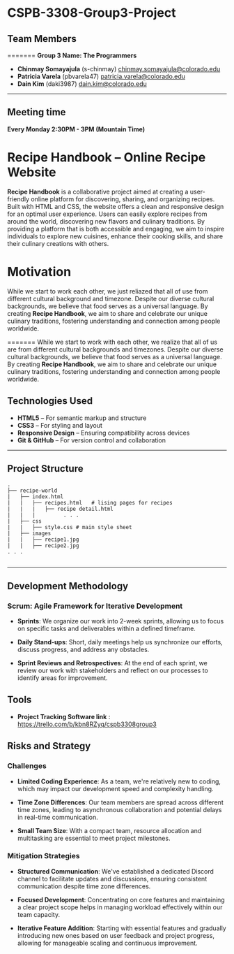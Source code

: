 # CSPB-3308-Group3-Project

##  Team Members

=======
**Group 3 Name: The Programmers**

- **Chinmay Somayajula** (s-chinmay) chinmay.somayajula@colorado.edu
- **Patricia Varela** (pbvarela47) patricia.varela@colorado.edu
- **Dain Kim** (daki3987) dain.kim@colorado.edu


---
## Meeting time 
**Every Monday 2:30PM - 3PM (Mountain Time)** 



# Recipe Handbook – Online Recipe Website

**Recipe Handbook** is a collaborative project aimed at creating a user-friendly online platform for discovering, sharing, and organizing recipes. Built with HTML and CSS, the website offers a clean and responsive design for an optimal user experience. Users can easily explore recipes from around the world, discovering new flavors and culinary traditions.
By providing a platform that is both accessible and engaging, we aim to inspire individuals to explore new cuisines, enhance their cooking skills, and share their culinary creations with others.

# Motivation

While we start to work each other, we just reliazed that all of use from different cultural background and timezone.
Despite our diverse cultural backgrounds, we believe that food serves as a universal language. By creating **Recipe Handbook**, we aim to share and celebrate our unique culinary traditions, fostering understanding and connection among people worldwide.

=======
While we start to work with each other, we realize that all of us are from different cultural backgrounds and timezones.
Despite our diverse cultural backgrounds, we believe that food serves as a universal language. By creating **Recipe Handbook**, we aim to share and celebrate our unique culinary traditions, fostering understanding and connection among people worldwide.



## Technologies Used

- **HTML5** – For semantic markup and structure
- **CSS3** – For styling and layout
- **Responsive Design** – Ensuring compatibility across devices
- **Git & GitHub** – For version control and collaboration

---

## Project Structure
  
```
.  
├── recipe-world 
|   ├── index.html 
|   |   ├── recipes.html   # lising pages for recipes  
|   |   |   ├── recipe detail.html   
|   |   |         . . .  
|   ├── css  
|   |   ├── style.css # main style sheet
|   ├── images 
|   |   ├── recipe1.jpg 
|   |   ├── recipe2.jpg 
. . .     
 
```
<hr>


## Development Methodology

### Scrum: Agile Framework for Iterative Development

- **Sprints**: We organize our work into 2-week sprints, allowing us to focus on specific tasks and deliverables within a defined timeframe.

- **Daily Stand-ups**: Short, daily meetings help us synchronize our efforts, discuss progress, and address any obstacles.

- **Sprint Reviews and Retrospectives**: At the end of each sprint, we review our work with stakeholders and reflect on our processes to identify areas for improvement.


## Tools 
- **Project Tracking Software link** : https://trello.com/b/kbn8RZyq/cspb3308group3

## Risks and Strategy

### Challenges

- **Limited Coding Experience**: As a team, we're relatively new to coding, which may impact our development speed and complexity handling.

- **Time Zone Differences**: Our team members are spread across different time zones, leading to asynchronous collaboration and potential delays in real-time communication.

- **Small Team Size**: With a compact team, resource allocation and multitasking are essential to meet project milestones.

### Mitigation Strategies

- **Structured Communication**: We've established a dedicated Discord channel to facilitate updates and discussions, ensuring consistent communication despite time zone differences.

- **Focused Development**: Concentrating on core features and maintaining a clear project scope helps in managing workload effectively within our team capacity.

- **Iterative Feature Addition**: Starting with essential features and gradually introducing new ones based on user feedback and project progress, allowing for manageable scaling and continuous improvement.


